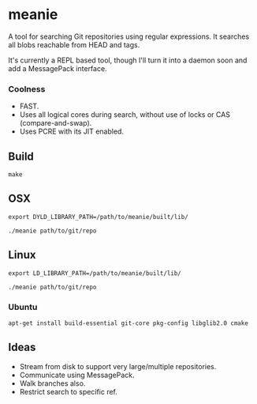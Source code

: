 # meanie

A tool for searching Git repositories using regular expressions. It searches all blobs reachable from HEAD and tags.

It's currently a REPL based tool, though I'll turn it into a daemon soon and add a MessagePack interface.

### Coolness

* FAST.
* Uses all logical cores during search, without use of locks or CAS (compare-and-swap).
* Uses PCRE with its JIT enabled.

## Build

`make`

## OSX

`export DYLD_LIBRARY_PATH=/path/to/meanie/built/lib/`

`./meanie path/to/git/repo`

## Linux

`export LD_LIBRARY_PATH=/path/to/meanie/built/lib/`

`./meanie path/to/git/repo`

### Ubuntu

`apt-get install build-essential git-core pkg-config libglib2.0 cmake`

## Ideas

* Stream from disk to support very large/multiple repositories.
* Communicate using MessagePack.
* Walk branches also.
* Restrict search to specific ref.